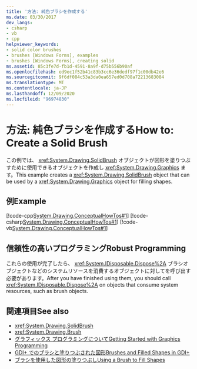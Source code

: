 ```yaml
---
title: '方法: 純色ブラシを作成する'
ms.date: 03/30/2017
dev_langs:
- csharp
- vb
- cpp
helpviewer_keywords:
- solid color brushes
- brushes [Windows Forms], examples
- brushes [Windows Forms], creating solid
ms.assetid: 85c3fe7d-fb1d-4591-8a9f-d75b556b90af
ms.openlocfilehash: ed9ec1f52b41c83b3cc6e36dedf97f1c00db42e6
ms.sourcegitcommit: 9f6df084c53a3da0ea657ed0d708a72213683084
ms.translationtype: MT
ms.contentlocale: ja-JP
ms.lasthandoff: 12/09/2020
ms.locfileid: "96974830"
---
```

# <a name="how-to-create-a-solid-brush"></a><span data-ttu-id="c2655-102">方法: 純色ブラシを作成する</span><span class="sxs-lookup"><span data-stu-id="c2655-102">How to: Create a Solid Brush</span></span>
<span data-ttu-id="c2655-103">この例では、 <xref:System.Drawing.SolidBrush> オブジェクトが図形を塗りつぶすために使用できるオブジェクトを作成し <xref:System.Drawing.Graphics> ます。</span><span class="sxs-lookup"><span data-stu-id="c2655-103">This example creates a <xref:System.Drawing.SolidBrush> object that can be used by a <xref:System.Drawing.Graphics> object for filling shapes.</span></span>  
  
## <a name="example"></a><span data-ttu-id="c2655-104">例</span><span class="sxs-lookup"><span data-stu-id="c2655-104">Example</span></span>  
 [!code-cpp[System.Drawing.ConceptualHowTos#1](~/samples/snippets/cpp/VS_Snippets_Winforms/System.Drawing.ConceptualHowTos/cpp/form1.cpp#1)]
 [!code-csharp[System.Drawing.ConceptualHowTos#1](~/samples/snippets/csharp/VS_Snippets_Winforms/System.Drawing.ConceptualHowTos/CS/form1.cs#1)]
 [!code-vb[System.Drawing.ConceptualHowTos#1](~/samples/snippets/visualbasic/VS_Snippets_Winforms/System.Drawing.ConceptualHowTos/VB/form1.vb#1)]  
  
## <a name="robust-programming"></a><span data-ttu-id="c2655-105">信頼性の高いプログラミング</span><span class="sxs-lookup"><span data-stu-id="c2655-105">Robust Programming</span></span>  
 <span data-ttu-id="c2655-106">これらの使用が完了したら、 <xref:System.IDisposable.Dispose%2A> ブラシオブジェクトなどのシステムリソースを消費するオブジェクトに対してを呼び出す必要があります。</span><span class="sxs-lookup"><span data-stu-id="c2655-106">After you have finished using them, you should call <xref:System.IDisposable.Dispose%2A> on objects that consume system resources, such as brush objects.</span></span>  
  
## <a name="see-also"></a><span data-ttu-id="c2655-107">関連項目</span><span class="sxs-lookup"><span data-stu-id="c2655-107">See also</span></span>

- <xref:System.Drawing.SolidBrush>
- <xref:System.Drawing.Brush>
- [<span data-ttu-id="c2655-108">グラフィックス プログラミングについて</span><span class="sxs-lookup"><span data-stu-id="c2655-108">Getting Started with Graphics Programming</span></span>](getting-started-with-graphics-programming.md)
- [<span data-ttu-id="c2655-109">GDI+ でのブラシと塗りつぶされた図形</span><span class="sxs-lookup"><span data-stu-id="c2655-109">Brushes and Filled Shapes in GDI+</span></span>](brushes-and-filled-shapes-in-gdi.md)
- [<span data-ttu-id="c2655-110">ブラシを使用した図形の塗りつぶし</span><span class="sxs-lookup"><span data-stu-id="c2655-110">Using a Brush to Fill Shapes</span></span>](using-a-brush-to-fill-shapes.md)
